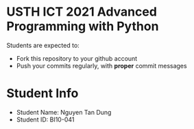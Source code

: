 USTH ICT 2021 Advanced Programming with Python
=====================================================

Students are expected to:
* Fork this repository to your github account
* Push your commits regularly, with **proper** commit messages


Student Info
=========================

* Student Name: Nguyen Tan Dung
* Student ID: BI10-041

